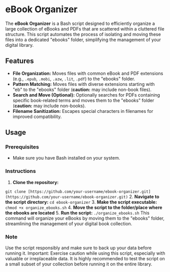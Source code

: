 # eBook Organizer

The **eBook Organizer** is a Bash script designed to efficiently organize a large collection of eBooks and PDFs that are scattered within a cluttered file structure. This script automates the process of isolating and moving these files into a dedicated "ebooks" folder, simplifying the management of your digital library.

## Features

* **File Organization:** Moves files with common eBook and PDF extensions (e.g., `.epub`, `.mobi`, `.azw`, `.lit`, `.pdf`) to the "ebooks" folder.
* **Pattern Matching:** Moves files with diverse extensions starting with "eb" to the "ebooks" folder (**caution:** may include non-book files).
* **Search and Move (Optional):** Optionally searches for PDFs containing specific book-related terms and moves them to the "ebooks" folder (**caution:** may include non-books).
* **Filename Sanitization:** Escapes special characters in filenames for improved compatibility.

## Usage

### Prerequisites

- Make sure you have Bash installed on your system.

### Instructions

1. **Clone the repository:**

```git clone [https://github.com/your-username/ebook-organizer.git](https://github.com/your-username/ebook-organizer.git)```
2. **Navigate to the script directory:**
```cd ebook-organizer```
3. **Make the script executable:**
```chmod +x organize_ebooks.sh```
4. **Move the script to the folder/place where the ebooks are located**
5. **Run the script:**
```./organize_ebooks.sh```
This command will organize your eBooks by moving them to the "ebooks" folder, streamlining the management of your digital book collection.
### Note
Use the script responsibly and make sure to back up your data before running it.
Important: Exercise caution while using this script, especially with valuable or irreplaceable data. It is highly recommended to test the script on a small subset of your collection before running it on the entire library.

